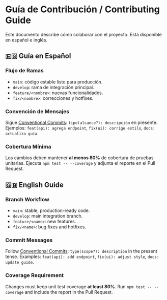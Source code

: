 # Guía de Contribución / Contributing Guide

Este documento describe cómo colaborar con el proyecto. Está disponible en español e inglés.

## 🇪🇸 Guía en Español

### Flujo de Ramas
- `main`: código estable listo para producción.
- `develop`: rama de integración principal.
- `feature/<nombre>`: nuevas funcionalidades.
- `fix/<nombre>`: correcciones y hotfixes.

### Convención de Mensajes
Sigue [Conventional Commits](https://www.conventionalcommits.org/): `tipo(alcance?): descripción` en presente.
Ejemplos: `feat(api): agrega endpoint`, `fix(ui): corrige estilo`, `docs: actualiza guía`.

### Cobertura Mínima
Los cambios deben mantener **al menos 80%** de cobertura de pruebas unitarias.
Ejecuta `npm test -- --coverage` y adjunta el reporte en el Pull Request.

## 🇬🇧 English Guide

### Branch Workflow
- `main`: stable, production-ready code.
- `develop`: main integration branch.
- `feature/<name>`: new features.
- `fix/<name>`: bug fixes and hotfixes.

### Commit Messages
Follow [Conventional Commits](https://www.conventionalcommits.org/): `type(scope?): description` in the present tense.
Examples: `feat(api): add endpoint`, `fix(ui): adjust style`, `docs: update guide`.

### Coverage Requirement
Changes must keep unit test coverage **at least 80%**.
Run `npm test -- --coverage` and include the report in the Pull Request.
